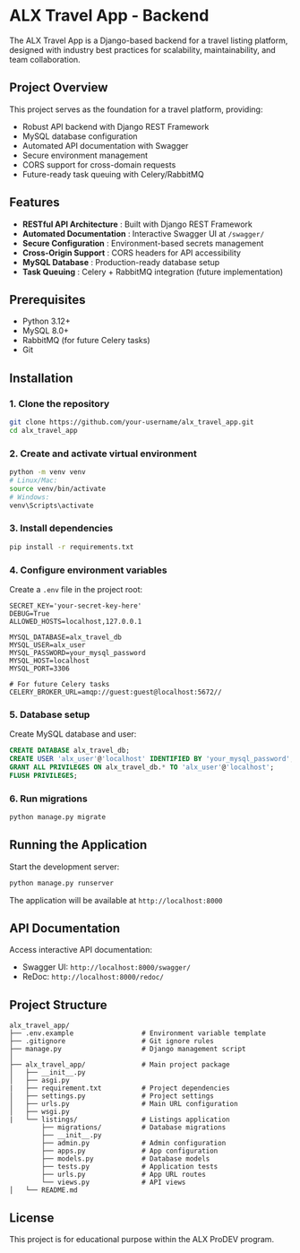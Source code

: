 # ALX Travel App - Backend

The ALX Travel App is a Django-based backend for a travel listing platform, designed with industry best practices for scalability, maintainability, and team collaboration.

## Project Overview

This project serves as the foundation for a travel platform, providing:

* Robust API backend with Django REST Framework
* MySQL database configuration
* Automated API documentation with Swagger
* Secure environment management
* CORS support for cross-domain requests
* Future-ready task queuing with Celery/RabbitMQ

## Features

* **RESTful API Architecture** : Built with Django REST Framework
* **Automated Documentation** : Interactive Swagger UI at `/swagger/`
* **Secure Configuration** : Environment-based secrets management
* **Cross-Origin Support** : CORS headers for API accessibility
* **MySQL Database** : Production-ready database setup
* **Task Queuing** : Celery + RabbitMQ integration (future implementation)

## Prerequisites

* Python 3.12+
* MySQL 8.0+
* RabbitMQ (for future Celery tasks)
* Git

## Installation

### 1. Clone the repository

```bash
git clone https://github.com/your-username/alx_travel_app.git
cd alx_travel_app
```

### 2. Create and activate virtual environment

```bash
python -m venv venv
# Linux/Mac:
source venv/bin/activate
# Windows:
venv\Scripts\activate
```

### 3. Install dependencies

```bash
pip install -r requirements.txt
```

### 4. Configure environment variables

Create a `.env` file in the project root:

```text
SECRET_KEY='your-secret-key-here'
DEBUG=True
ALLOWED_HOSTS=localhost,127.0.0.1

MYSQL_DATABASE=alx_travel_db
MYSQL_USER=alx_user
MYSQL_PASSWORD=your_mysql_password
MYSQL_HOST=localhost
MYSQL_PORT=3306

# For future Celery tasks
CELERY_BROKER_URL=amqp://guest:guest@localhost:5672//
```

### 5. Database setup

Create MySQL database and user:

```sql
CREATE DATABASE alx_travel_db;
CREATE USER 'alx_user'@'localhost' IDENTIFIED BY 'your_mysql_password';
GRANT ALL PRIVILEGES ON alx_travel_db.* TO 'alx_user'@'localhost';
FLUSH PRIVILEGES;
```

### 6. Run migrations

```bash
python manage.py migrate
```

## Running the Application

Start the development server:

```bash
python manage.py runserver
```

The application will be available at `http://localhost:8000`

## API Documentation

Access interactive API documentation:

* Swagger UI: `http://localhost:8000/swagger/`
* ReDoc: `http://localhost:8000/redoc/`

## Project Structure

```text
alx_travel_app/
├── .env.example                 # Environment variable template
├── .gitignore                   # Git ignore rules
├── manage.py                    # Django management script
│
├── alx_travel_app/              # Main project package
│   ├── __init__.py
│   ├── asgi.py
|   ├── requirement.txt          # Project dependencies
│   ├── settings.py              # Project settings
│   ├── urls.py                  # Main URL configuration
│   ├── wsgi.py
|   └── listings/                # Listings application
        ├── migrations/          # Database migrations
        ├── __init__.py
        ├── admin.py             # Admin configuration
        ├── apps.py              # App configuration
        ├── models.py            # Database models
        ├── tests.py             # Application tests
        ├── urls.py              # App URL routes
        └── views.py             # API views
│   └── README.md

```

## License

This project is for educational purpose within the ALX ProDEV program.
